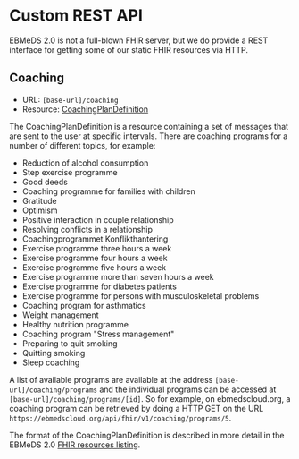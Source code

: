 # Custom REST API

EBMeDS 2.0 is not a full-blown FHIR server, but we do provide a REST interface for getting some of our static FHIR resources via HTTP.

## Coaching

* URL: `[base-url]/coaching`
* Resource: [CoachingPlanDefinition](resources.md#coachingplandefinition)

The CoachingPlanDefinition is a resource containing a set of messages that are sent to the user at specific intervals. There are coaching programs for a number of different topics, for example:

* Reduction of alcohol consumption
* Step exercise programme
* Good deeds
* Coaching programme for families with children
* Gratitude
* Optimism
* Positive interaction in couple relationship
* Resolving conflicts in a relationship
* Coachingprogrammet Konflikthantering
* Exercise programme three hours a week
* Exercise programme four hours a week
* Exercise programme five hours a week
* Exercise programme more than seven hours a week
* Exercise programme for diabetes patients
* Exercise programme for persons with musculoskeletal problems
* Coaching program for asthmatics
* Weight management
* Healthy nutrition programme
* Coaching program "Stress management"
* Preparing to quit smoking
* Quitting smoking
* Sleep coaching

A list of available programs are available at the address `[base-url]/coaching/programs` and the individual programs can be accessed at `[base-url]/coaching/programs/[id]`. So for example, on ebmedscloud.org, a coaching program can be retrieved by doing a HTTP GET on the URL `https://ebmedscloud.org/api/fhir/v1/coaching/programs/5`.

The format of the CoachingPlanDefinition is described in more detail in the EBMeDS 2.0 [FHIR resources listing](resources.md#coachingplandefinition).